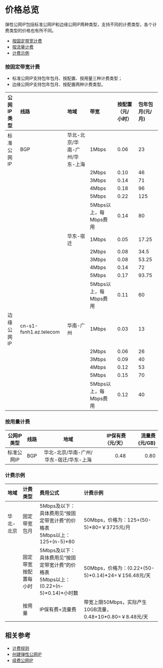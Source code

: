 # 价格总览

弹性公网IP包括标准公网IP和边缘公网IP两种类型，支持不同的计费类型，各个计费类型的价格也有所不同。

- [按固定带宽计费](Price-Overview#user-content-1)
- [按流量计费](Price-Overview#user-content-2)
- [计费示例](Price-Overview#user-content-3)

### 按固定带宽计费

<div id="user-content-1"></div>

- 标准公网IP支持包年包月、按配置、按用量三种计费类型；
- 边缘公网IP支持包年包月、按配置两种计费类型。

|公网IP类型| 线路 | 地域 | 带宽 | 按配置（元/小时） | 包年包月(元/月) |
|:--|:--|:--|:--|:---|:---|
|标准公网IP| BGP | 华北-北京/华南-广州/华东-上海 | 1Mbps | 0.06 | 23 |
||  |  | 2Mbps | 0.10 | 46 |
||  |  | 3Mbps | 0.14 | 71 |
||  |  | 4Mbps | 0.18 | 96 |
||  |  | 5Mbps | 0.22 | 125 |
||  |  | 5Mbps以上，每Mbps费用 | 0.14 | 80 |
||  | 华东-宿迁 | 1Mbps | 0.05 | 17.25 |
||  |  | 2Mbps | 0.08 | 34.5 |
||  |  | 3Mbps | 0.08 | 53.25 |
||  |  | 4Mbps | 0.14 | 72 |
||  |  | 5Mbps | 0.17 | 93.75 |
||  |  | 5Mbps以上，每Mbps费用 | 0.11 | 60 |
|边缘公网IP| cn-s1-fsnh1.ez.telecom | 华南-广州 | 1Mbps | 0.03 |13 |
||  |  | 2Mbps | 0.06 | 26 |
||  |  | 3Mbps | 0.09 | 40|
||  |  | 4Mbps | 0.12 |53 |
||  |  | 5Mbps | 0.15 | 70 |
||  |  | 5Mbps以上，每Mbps费用 | 0.12 | 40 |


### 按用量计费

<div id="user-content-2"></div>

|公网IP类型| 线路 | 地域 | IP保有费（元/天） | 流量费(元/GB) |
|:---:|:---:|:---:| ---:| ---:|
|标准公网IP| BGP | 华北-北京/华南-广州/华东-宿迁/华东-上海 | 0.48 | 0.80 |



### 计费示例

<div id="user-content-3"></div>

| 地域 | 计费类型 | 费用公式 | 计费示例 |
|:---|:---|:---|:---|
| 华北-北京 | 固定带宽包月 | 5Mbps及以下：具体费用见“按固定带宽计费”的价格表 <br />5Mbps以上：125+(n-5)\*80 | 50Mbps，价格为：125+(50-5)\*80=￥3725元/月 |
|  | 固定带宽按配置每小时 | 5Mbps及以下：具体费用见“按固定带宽计费”的价格表 <br /> 5Mbps以上：(0.22+(n-5)\*0.14)\*小时数 | 50Mbps，价格为：(0.22+(50-5)\*0.14)\*24=￥156.48元/天 |
|  | 按用量 | IP保有费+流量费 | 带宽上限50Mbps，实际产生10GB流量，0.48+10\*0.80=￥8.48元/天 |


## 相关参考

- [计费规则](Billing-Rules.md)
- [创建弹性公网IP](../Operation-Guide/Elastic-IP-Management/Create-Elastic-IP.md)
- [续费公网IP](../Operation-Guide/Elastic-IP-Management/Renew-Elastic-IP.md)

